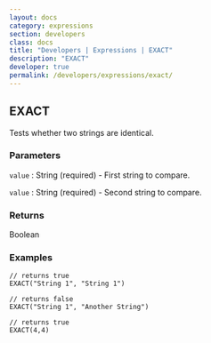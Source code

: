 ```yaml
---
layout: docs
category: expressions
section: developers
class: docs
title: "Developers | Expressions | EXACT"
description: "EXACT"
developer: true
permalink: /developers/expressions/exact/
---
```


## EXACT

Tests whether two strings are identical.

### Parameters
`value` : String (required) - First string to compare.

`value` : String (required) - Second string to compare.

### Returns
Boolean

### Examples
```
// returns true
EXACT("String 1", "String 1")
```

```
// returns false
EXACT("String 1", "Another String")
```

```
// returns true
EXACT(4,4)
```